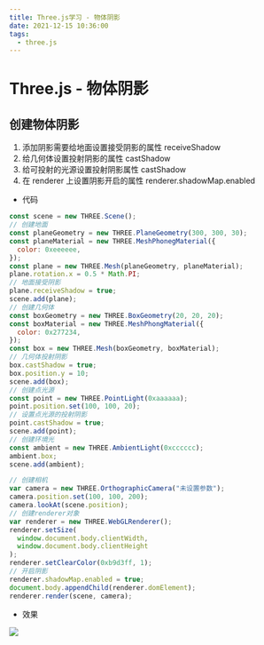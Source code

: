 ```yaml
---
title: Three.js学习 - 物体阴影
date: 2021-12-15 10:36:00
tags:
  - three.js
---
```


# Three.js - 物体阴影

## 创建物体阴影

1. 添加阴影需要给地面设置接受阴影的属性 receiveShadow
2. 给几何体设置投射阴影的属性 castShadow
3. 给可投射的光源设置投射阴影属性 castShadow
4. 在 renderer 上设置阴影开启的属性 renderer.shadowMap.enabled

- 代码

```js
const scene = new THREE.Scene();
// 创建地面
const planeGeometry = new THREE.PlaneGeometry(300, 300, 30);
const planeMaterial = new THREE.MeshPhonegMaterial({
  color: 0xeeeeee,
});
const plane = new THREE.Mesh(planeGeometry, planeMaterial);
plane.rotation.x = 0.5 * Math.PI;
// 地面接受阴影
plane.receiveShadow = true;
scene.add(plane);
// 创建几何体
const boxGeometry = new THREE.BoxGeometry(20, 20, 20);
const boxMaterial = new THREE.MeshPhongMaterial({
  color: 0x277234,
});
const box = new THREE.Mesh(boxGeometry, boxMaterial);
// 几何体投射阴影
box.castShadow = true;
box.position.y = 10;
scene.add(box);
// 创建点光源
const point = new THREE.PointLight(0xaaaaaa);
point.position.set(100, 100, 20);
// 设置点光源的投射阴影
point.castShadow = true;
scene.add(point);
// 创建环境光
const ambient = new THREE.AmbientLight(0xcccccc);
ambient.box;
scene.add(ambient);

// 创建相机
var camera = new THREE.OrthographicCamera("未设置参数");
camera.position.set(100, 100, 200);
camera.lookAt(scene.position);
// 创建renderer对象
var renderer = new THREE.WebGLRenderer();
renderer.setSize(
  window.document.body.clientWidth,
  window.document.body.clientHeight
);
renderer.setClearColor(0xb9d3ff, 1);
// 开启阴影
renderer.shadowMap.enabled = true;
document.body.appendChild(renderer.domElement);
renderer.render(scene, camera);
```

- 效果

![](/images/blog/threejs_shadow.png)
